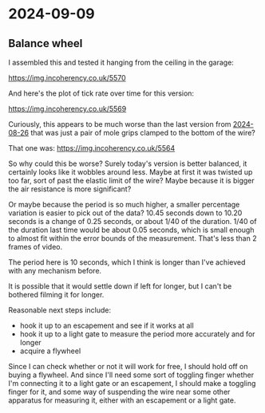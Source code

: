 # 2024-09-09

## Balance wheel

I assembled this and tested it hanging from the ceiling in the garage:

https://img.incoherency.co.uk/5570

And here's the plot of tick rate over time for this version:

https://img.incoherency.co.uk/5569

Curiously, this appears to be much worse than the last version from [2024-08-26](20240826.md) that was just a pair of mole grips clamped to the bottom of the wire?

That one was: https://img.incoherency.co.uk/5564

So why could this be worse? Surely today's version is better balanced, it certainly looks like it wobbles around less. Maybe at first it was twisted up too far, sort of past the elastic limit of the wire? Maybe because it is bigger the air resistance
is more significant?

Or maybe because the period is so much higher, a smaller percentage variation is easier to pick out of the data? 10.45 seconds down to 10.20 seconds is a change of 0.25 seconds, or about 1/40 of the duration. 1/40 of the duration
last time would be about 0.05 seconds, which is small enough to almost fit within the error bounds of the measurement. That's less than 2 frames of video.

The period here is 10 seconds, which I think is longer than I've achieved with any mechanism before.

It is possible that it would settle down if left for longer, but I can't be bothered filming it for longer.

Reasonable next steps include:

 * hook it up to an escapement and see if it works at all
 * hook it up to a light gate to measure the period more accurately and for longer
 * acquire a flywheel

Since I can check whether or not it will work for free, I should hold off on buying a flywheel. And since I'll need some sort of toggling finger whether I'm connecting it
to a light gate or an escapement, I should make a toggling finger for it, and some way of suspending the wire near some other apparatus for measuring it, either with an escapement or a light gate.

